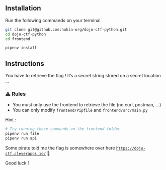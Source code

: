 ## Installation

Run the following commands on your terminal

```bash
git clone git@github.com:hokla-org/dojo-ctf-python.git
cd dojo-ctf-python
cd frontend

pipenv install
```

## Instructions

You have to retrieve the flag ! It’s a secret string stored on a secret location …

### :warning: Rules

- You must only use the frontend to retrieve the file (no curl, postman, ...)
- You can only modify `frontend/Pipfile` and `frontend/src/main.py`

Hint :

```bash
# Try running these commands on the frontend folder
pipenv run file
pipenv run api
```

Some pirate told me the flag is somewhere over here [`https://dojo-ctf.cleverapps.io/`](https://dojo-ctf.cleverapps.io/) 🤔

Good luck !
